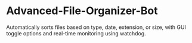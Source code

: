 # Advanced-File-Organizer-Bot
Automatically sorts files based on type, date, extension, or size, with GUI toggle  options and real-time monitoring using watchdog.
